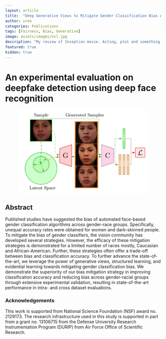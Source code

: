 ```yaml
---
layout: article
title:  "Deep Generative Views to Mitigate Gender Classification Bias Across Gender-Race Groups"
author: sree
categories: Publications
tags: [Fairness, Bias, Generative]
image: assets/images/nsl.jpg
description: "My review of Inception movie. Acting, plot and something else in this short description."
featured: true
hidden: true
---
```




<d-front-matter>
    <script type="text/json">{
      "title": "Deep Generative Views to Mitigate Gender Classification Bias Across Gender-Race Groups",
      "description": "Description of the post",
      "doi": "https://doi.org/10.48550/arXiv.2208.08382",
      "published": "Aug. 17, 2022 ",
      "authors": [
        {
          "author": "Sreeraj Ramachandran",
          "authorURL": "https://sreeraj.in",
          "affiliation": "Wichita State University",
          "affiliationURL": "ttp://wichita.edu/academics/engineering/SoC/research/VCBSL/index.php"
        },
        {
          "author": "Ajita Rattani",
          "affiliation": "Wichita State University",
          "affiliationURL": "ttp://wichita.edu/academics/engineering/SoC/research/VCBSL/index.php"
        }]
      }
    </script>
  </d-front-matter>
<d-title>
    <h1>An experimental evaluation on deepfake detection using deep face recognition </h1>
    <figure class="l-body">
      <img src="/assets/images/nsl.jpg">
    </figure>
</d-title>

<d-byline></d-byline>
<d-abstract>

</d-abstract>
<d-article>
<d-contents></d-contents>
<h2>Abstract</h2>
  <p>
Published studies have suggested the bias of automated face-based gender classification algorithms across gender-race groups. Specifically, unequal accuracy rates were obtained for women and dark-skinned people. To mitigate the bias of gender classifiers, the vision community has developed several strategies. However, the efficacy of these mitigation strategies is demonstrated for a limited number of races mostly, Caucasian and African-American. Further, these strategies often offer a trade-off between bias and classification accuracy. To further advance the state-of-the-art, we leverage the power of generative views, structured learning, and evidential learning towards mitigating gender classification bias. We demonstrate the superiority of our bias mitigation strategy in improving classification accuracy and reducing bias across gender-racial groups through extensive experimental validation, resulting in state-of-the-art performance in intra- and cross dataset evaluations. </p>


</d-article>

<d-appendix>
<h3>Acknowledgements</h3>
<p>
This work is supported from National Science Foundation (NSF) award no.
2129173. The research infrastructure used in this study is supported in part
from a grant no. 13106715 from the Defense University Research Instrumentation Program (DURIP) from Air Force Office of Scientific Research.
 </p>
</d-appendix>

<script type="text/bibliography">
  @article{gregor2015draw,
    title={DRAW: A recurrent neural network for image generation},
    author={Gregor, Karol and Danihelka, Ivo and Graves, Alex and Rezende, Danilo Jimenez and Wierstra, Daan},
    journal={arXivreprint arXiv:1502.04623},
    year={2015},
    url={https://arxiv.org/pdf/1502.04623.pdf}
  }
</script>